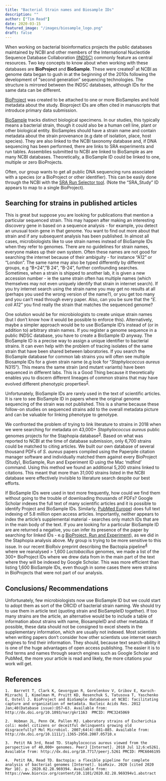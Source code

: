 ```yaml
---
title: "Bacterial Strain names and Biosample IDs"
description: ""
author: ["Tim Read"]
date: 2020-03-15
featured_image: "/images/biosample_logo.png"
draft: false
---
```


When working on bacterial bioinformatics projects the public databases maintained by NCBI and other members of the International Nucleotide Sequence Database Collaboration [(INDSC)](http://www.insdc.org/) commonly feature as central resources.  Two key concepts to know about when working with these databases are **BioProject** and **BioSample**.  These were created<sup><a href="https://paperpile.com/c/n6gOtq/fnss">1</a></sup> at NCBI as genome data began to gush in at the beginning of the 2010s following the development of “second generation” sequencing technologies.  The structure is mirrored between the INDSC databases, although IDs for the same data can be different.

[BioProject](https://www.ncbi.nlm.nih.gov/books/NBK169438/) was created to be attached to one or more BioSamples and hold metadata about the study. Bioproject IDs are often cited in manuscripts that introduce primary data submission.  

[BioSample](https://www.ncbi.nlm.nih.gov/books/NBK169436/) tracks distinct biological specimens.  In our studies, this typically means a bacterial strain, though it could also be a human cell line, plant or other biological entity.  BioSamples should have a strain name and contain metadata about the strain provenance (e.g date of isolation, place, host species).  They are also linked to the NCBI taxonomy database and, if DNA sequencing has been performed, there are links to SRA experiments and run tables.  Assemblies submitted to NCBI are linked to BioSample as are many NCBI databases.  Theoretically, a BioSample ID could be linked to one, multiple or zero BioProjects.

Often, our group wants to get all public DNA sequencing runs associated with a species (or a BioProject or other identifier).  This can be easily done through the NCBI with the [SRA Run Selector tool](https://www.ncbi.nlm.nih.gov/Traces/study/). (Note the “SRA_Study” ID appears to map to a single BioProject).


## Searching for strains in published articles

This is great but suppose you are looking for publications that mention a particular sequenced strain.  This may happen after making an interesting discovery gene in based on a sequence analysis - for example, you detect an unusual toxin gene in that genome.  You want to find out more about that strain and if any subsequent analysis has been published.  In almost all cases, microbiologists like to use strain names instead of BioSample IDs when they refer to genomes. There are no guidelines for strain names, everyone makes up their own system. Often these names are not good for searching the internet because of their ambiguity - for instance “A12” or “London”. The same name may also be typed differently by different groups, e.g “B+24”,”B 24”, “B-24”, further confounding searches.  Sometimes, when a strain is shipped to another lab, it is given a new accession number - ie the same strain often has multiple names (which themselves may not even uniquely identify that strain in internet search).  If you try internet search using the strain name you may get no results at all (perhaps you used the wrong version of the name?), or you get too many and you can’t read through every paper.  Also, can you be sure that the “_E. coli_ A12” you find really the strain that matches the sequenced genome?

One solution would be for microbiologists to create unique strain names (but I don’t know how it would be possible to enforce this). Alternatively, maybe a simpler approach would be to use BioSample ID’s instead of (or in addition to) arbitrary strain names. If you register a genome sequence in a public INDSC database, you have to create a BioSample ID anyway. The BioSample ID is a precise way to assign a unique identifier to bacterial strains.  It can even help  with the problem of tracing isolates of the same strain that have been shared between laboratories. If you search the BioSample database for common lab strains you will often see multiple Biosample IDs for a given strain name (e.g look for “_Staphylococcus aureus_ N315”).  This means the same strain (and mutant variants) have been sequenced in different labs.  This is a Good Thing because it theoretically enables you to discern different lineages of common strains that may have evolved different phenotypic properties<sup><a href="https://paperpile.com/c/n6gOtq/wjIH">2</a></sup>.  

Unfortunately, BioSample IDs are rarely used in the text of scientific articles. It is rare to see BioSample ID in papers where the original genome sequencing of the strain was not published.  This is a shame because these follow-on studies on sequenced strains add to the overall metadata picture and can be valuable for linking phenotype to genotype.

We confronted the problem of trying to link literature to strains in 2018 when we were searching for metadata on 43,000+ _Staphylococcus aureus_ public genomes projects for the Staphopia database<sup><a href="https://paperpile.com/c/n6gOtq/8sT8">3</a></sup>.  Based on what was reported to NCBI at the time of database submission, only 6,700 strains could be matched to citing articles.  We built our own database of several thousand PDFs of _S. aureus_ papers compiled using the Paperpile citation manager software and individually matched them against every BioProject (Study), BioSample, Run and Experiment ID using the Mac ‘mdfind’ command.   Using this method we found an additional 5,200 strains linked to citations.  This meant that more than 31,000 strains listed in the NCBI database were effectively invisible to literature search despite our best efforts.

If BioSample IDs were used in text more frequently, how could we find them without going to the trouble of downloading thousands of PDFs?  Google Scholar indexes the full text of many scientific articles and it is possible to identify Project and BioSample IDs.  Similarly, [PubMed Europe](https://europepmc.org/)) does full text indexing of 5.8 million open access articles. Importantly, neither appears to index the article’s supplemental material - searches only match IDs that are in the main body of the text.  If you are looking for a particular BioSample ID are are returned a negative, you can infer its presence of the paper by searching for linked IDs - e.g [BioProject, Run and Experiment](https://www.ncbi.nlm.nih.gov/sra/docs/submitmeta/)), as we did in the Staphopia analysis above. My group is trying to be more sensitive to this issue. In our recent BioRxiv preprint describing the Bactopia pipeline<sup><a href="https://paperpile.com/c/n6gOtq/igDf">4</a></sup> where we reanalysed > 1,600 _Lactobacillus_ genomes, we made a list of the 300+ BioProject IDs where we drew data from in the main part of the text where they will be indexed by Google Scholar. This was more efficient than listing 1,600 BioSample IDs, even though in some cases there were strains in BioProjects that were not part of our analysis.


## Conclusions/ Recommendations

Unfortunately, few microbiologists now use BioSample ID but we could start to adopt them as sort of the ORCID of bacterial strain naming.  We should try to use them in article text (quoting strain and BioSampleID together). If too many strains are the article, an alternative would be to include a table of  information about strains with name, BiosampleID and other metadata. If possible, these data should not be consigned to excel sheets in the supplementary information, which are usually not indexed. Most scientists when writing papers don’t consider how other scientists use internet search engines to find their information.  They should, because text search-ability it is one of the huge advantages of open access publishing.  The easier it is to find terms and names through search engines such as Google Scholar and PubMed, the more your article is read and likely, the more citations your work will get.


## References


    1. 	Barrett T, Clark K, Gevorgyan R, Gorelenkov V, Gribov E, Karsch-Mizrachi I, Kimelman M, Pruitt KD, Resenchuk S, Tatusova T, Yaschenko E, Ostell J. BioProject and BioSample databases at NCBI: facilitating capture and organization of metadata. Nucleic Acids Res. 2012 Jan;40(Database issue):D57–63. Available from: http://dx.doi.org/10.1093/nar/gkr1163  PMCID: PMC3245069

    2. 	Hobman JL, Penn CW, Pallen MJ. Laboratory strains of Escherichia coli: model citizens or deceitful delinquents growing old disgracefully? Mol Microbiol. 2007;64(4):881–885. Available from: http://dx.doi.org/10.1111/j.1365-2958.2007.05710.x

    3. 	Petit RA 3rd, Read TD. Staphylococcus aureus viewed from the perspective of 40,000+ genomes. PeerJ [Internet]. 2018 Jul 12;6:e5261. Available from: http://dx.doi.org/10.7717/peerj.5261 PMCID: PMC6046195

    4. 	Petit RA, Read TD. Bactopia: a flexible pipeline for complete analysis of bacterial genomes [Internet]. bioRxiv. 2020 [cited 2020 Mar 10]. p. 2020.02.28.969394. Available from: https://www.biorxiv.org/content/10.1101/2020.02.28.969394v1.abstract